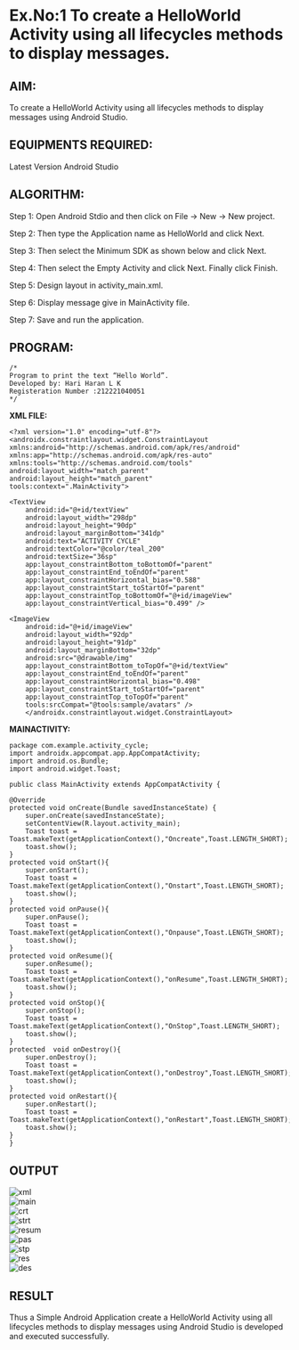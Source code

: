 # Ex.No:1 To create a HelloWorld Activity using all lifecycles methods to display messages.


## AIM:

To create a HelloWorld Activity using all lifecycles methods to display messages using Android Studio.

## EQUIPMENTS REQUIRED:

Latest Version Android Studio

## ALGORITHM:

Step 1: Open Android Stdio and then click on File -> New -> New project.

Step 2: Then type the Application name as HelloWorld and click Next. 

Step 3: Then select the Minimum SDK as shown below and click Next.

Step 4: Then select the Empty Activity and click Next. Finally click Finish.

Step 5: Design layout in activity_main.xml.

Step 6: Display message give in MainActivity file.

Step 7: Save and run the application.

## PROGRAM:
```
/*
Program to print the text “Hello World”.
Developed by: Hari Haran L K
Registeration Number :212221040051
*/
```
**XML FILE:**
    
    
    <?xml version="1.0" encoding="utf-8"?>
    <androidx.constraintlayout.widget.ConstraintLayout xmlns:android="http://schemas.android.com/apk/res/android"
    xmlns:app="http://schemas.android.com/apk/res-auto"
    xmlns:tools="http://schemas.android.com/tools"
    android:layout_width="match_parent"
    android:layout_height="match_parent"
    tools:context=".MainActivity">

    <TextView
        android:id="@+id/textView"
        android:layout_width="298dp"
        android:layout_height="90dp"
        android:layout_marginBottom="341dp"
        android:text="ACTIVITY CYCLE"
        android:textColor="@color/teal_200"
        android:textSize="36sp"
        app:layout_constraintBottom_toBottomOf="parent"
        app:layout_constraintEnd_toEndOf="parent"
        app:layout_constraintHorizontal_bias="0.588"
        app:layout_constraintStart_toStartOf="parent"
        app:layout_constraintTop_toBottomOf="@+id/imageView"
        app:layout_constraintVertical_bias="0.499" />

    <ImageView
        android:id="@+id/imageView"
        android:layout_width="92dp"
        android:layout_height="91dp"
        android:layout_marginBottom="32dp"
        android:src="@drawable/img"
        app:layout_constraintBottom_toTopOf="@+id/textView"
        app:layout_constraintEnd_toEndOf="parent"
        app:layout_constraintHorizontal_bias="0.498"
        app:layout_constraintStart_toStartOf="parent"
        app:layout_constraintTop_toTopOf="parent"
        tools:srcCompat="@tools:sample/avatars" />
        </androidx.constraintlayout.widget.ConstraintLayout>
        
**MAINACTIVITY:**
    
    package com.example.activity_cycle;
    import androidx.appcompat.app.AppCompatActivity;
    import android.os.Bundle;
    import android.widget.Toast;

    public class MainActivity extends AppCompatActivity {

    @Override
    protected void onCreate(Bundle savedInstanceState) {
        super.onCreate(savedInstanceState);
        setContentView(R.layout.activity_main);
        Toast toast = Toast.makeText(getApplicationContext(),"Oncreate",Toast.LENGTH_SHORT);
        toast.show();
    }
    protected void onStart(){
        super.onStart();
        Toast toast = Toast.makeText(getApplicationContext(),"Onstart",Toast.LENGTH_SHORT);
        toast.show();
    }
    protected void onPause(){
        super.onPause();
        Toast toast = Toast.makeText(getApplicationContext(),"Onpause",Toast.LENGTH_SHORT);
        toast.show();
    }
    protected void onResume(){
        super.onResume();
        Toast toast = Toast.makeText(getApplicationContext(),"onResume",Toast.LENGTH_SHORT);
        toast.show();
    }
    protected void onStop(){
        super.onStop();
        Toast toast = Toast.makeText(getApplicationContext(),"OnStop",Toast.LENGTH_SHORT);
        toast.show();
    }
    protected  void onDestroy(){
        super.onDestroy();
        Toast toast = Toast.makeText(getApplicationContext(),"onDestroy",Toast.LENGTH_SHORT);
        toast.show();
    }
    protected void onRestart(){
        super.onRestart();
        Toast toast = Toast.makeText(getApplicationContext(),"onRestart",Toast.LENGTH_SHORT);
        toast.show();
    }
    }


## OUTPUT
   ![xml](https://github.com/HariHaranLK/Mobile-Application-Development/assets/132996089/87f3a213-a6ca-4f4e-ab4f-50fb865588ac) <br>
   ![main](https://github.com/HariHaranLK/Mobile-Application-Development/assets/132996089/88157ada-0f43-4851-8377-833b8e4074a6) <br>
   ![crt](https://github.com/HariHaranLK/Mobile-Application-Development/assets/132996089/5a3239ed-ecfe-47bc-86e4-eecf45ea03ad) <br>
   ![strt](https://github.com/HariHaranLK/Mobile-Application-Development/assets/132996089/8757021d-ab85-4fe2-8cf6-9aeff41d7e52) <br>
   ![resum](https://github.com/HariHaranLK/Mobile-Application-Development/assets/132996089/69ccd14f-999b-4879-8436-8c6c05074048) <br>
   ![pas](https://github.com/HariHaranLK/Mobile-Application-Development/assets/132996089/55d07c84-8ebb-4bf4-ba22-fc649e8e14df) <br>
   ![stp](https://github.com/HariHaranLK/Mobile-Application-Development/assets/132996089/8989f4ba-f9d7-4003-ab59-53c44342f978) <br>
   ![res](https://github.com/HariHaranLK/Mobile-Application-Development/assets/132996089/1ac2fe13-042c-4824-bac1-9c0ff6088593) <br>
   ![des](https://github.com/HariHaranLK/Mobile-Application-Development/assets/132996089/b7fddcc8-e2ef-4c22-bcca-d92572cf143b) <br>

## RESULT
Thus a Simple Android Application create a HelloWorld Activity using all lifecycles methods to display messages using Android Studio is developed and executed successfully.
